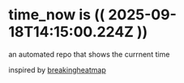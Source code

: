 # time_now is (( 2025-09-18T14:15:00.224Z ))

an automated repo that shows the currnent time

inspired by [breakingheatmap](https://github.com/breakingheatmap/breakingheatmap)